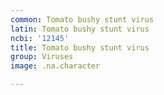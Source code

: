 ```yaml
---
common: Tomato bushy stunt virus
latin: Tomato bushy stunt virus
ncbi: '12145'
title: Tomato bushy stunt virus
group: Viruses
image: .na.character

---
```

